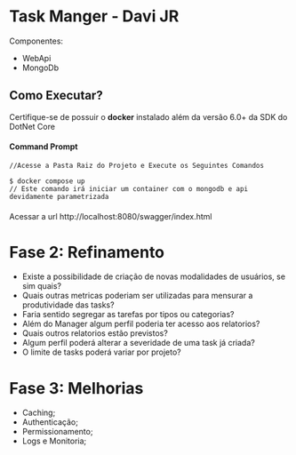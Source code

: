 # Task Manger - Davi JR

Componentes:
- WebApi
- MongoDb

## Como Executar?
Certifique-se de possuir o **docker** instalado além da versão 6.0+ da SDK do DotNet Core

#### Command Prompt

````
//Acesse a Pasta Raiz do Projeto e Execute os Seguintes Comandos

$ docker compose up
// Este comando irá iniciar um container com o mongodb e api devidamente parametrizada
````

####
Acessar  a url http://localhost:8080/swagger/index.html


# Fase 2: Refinamento

- Existe a possibilidade de criação de novas modalidades de usuários, se sim quais?
- Quais outras metricas poderiam ser utilizadas para mensurar a produtividade das tasks?
- Faria sentido segregar as tarefas por tipos ou categorias?
- Além do Manager algum perfil poderia ter acesso aos relatorios?
- Quais outros relatorios estão previstos?
- Algum perfil poderá alterar a severidade de uma task já criada?
- O limite de tasks poderá variar por projeto?


# Fase 3: Melhorias

- Caching;
- Authenticação;
- Permissionamento;
- Logs e Monitoria;